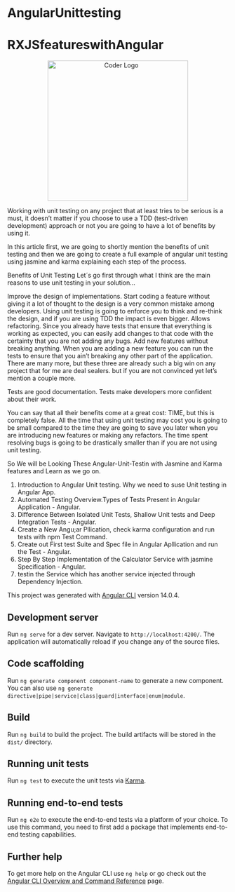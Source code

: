 # AngularUnittesting


# RXJSfeatureswithAngular

<p align="center">
<a  target="blank"><img src="https://miro.medium.com/max/725/1*EKbZZOcx2IfRAe4bYF_eeQ.png" width="320" alt="Coder Logo" /></a>
</p>

Working with unit testing on any project that at least tries to be serious is a must, it doesn’t matter if you choose to use a TDD (test-driven development) approach or not you are going to have a lot of benefits by using it.

In this article first, we are going to shortly mention the benefits of unit testing and then we are going to create a full example of angular unit testing using jasmine and karma explaining each step of the process.

Benefits of Unit Testing
Let´s go first through what I think are the main reasons to use unit testing in your solution…

Improve the design of implementations.
Start coding a feature without giving it a lot of thought to the design is a very common mistake among developers. Using unit testing is going to enforce you to think and re-think the design, and if you are using TDD the impact is even bigger.
Allows refactoring.
Since you already have tests that ensure that everything is working as expected, you can easily add changes to that code with the certainty that you are not adding any bugs.
Add new features without breaking anything.
When you are adding a new feature you can run the tests to ensure that you ain’t breaking any other part of the application.
There are many more, but these three are already such a big win on any project that for me are deal sealers. but if you are not convinced yet let’s mention a couple more.

Tests are good documentation.
Tests make developers more confident about their work.

You can say that all their benefits come at a great cost: TIME, but this is completely false. All the time that using unit testing may cost you is going to be small compared to the time they are going to save you later when you are introducing new features or making any refactors. The time spent resolving bugs is going to be drastically smaller than if you are not using unit testing.


So We will be Looking These Angular-Unit-Testin with Jasmine and Karma   features and Learn as we go on.
1. Introduction to Angular Unit testing. Why we need to suse Unit testing in Angular App.
2. Automated Testing Overview.Types of Tests Present in Angular Application - Angular. 
3. Difference Between Isolated Unit Tests, Shallow Unit tests and Deep Integration Tests - Angular.
4. Create a New Angu;ar Pllication, check karma configuration and run tests with npm Test Command.
5. Create out First test Suite and Spec file in Angular Apllication and run the Test - Angular.
6. Step By Step Implementation of the Calculator Service with jasmine Specification - Angular.
7. testin the Service which has another service injected through Dependency Injection.

This project was generated with [Angular CLI](https://github.com/angular/angular-cli) version 14.0.4.

## Development server

Run `ng serve` for a dev server. Navigate to `http://localhost:4200/`. The application will automatically reload if you change any of the source files.

## Code scaffolding

Run `ng generate component component-name` to generate a new component. You can also use `ng generate directive|pipe|service|class|guard|interface|enum|module`.

## Build

Run `ng build` to build the project. The build artifacts will be stored in the `dist/` directory.

## Running unit tests

Run `ng test` to execute the unit tests via [Karma](https://karma-runner.github.io).

## Running end-to-end tests

Run `ng e2e` to execute the end-to-end tests via a platform of your choice. To use this command, you need to first add a package that implements end-to-end testing capabilities.

## Further help

To get more help on the Angular CLI use `ng help` or go check out the [Angular CLI Overview and Command Reference](https://angular.io/cli) page.
